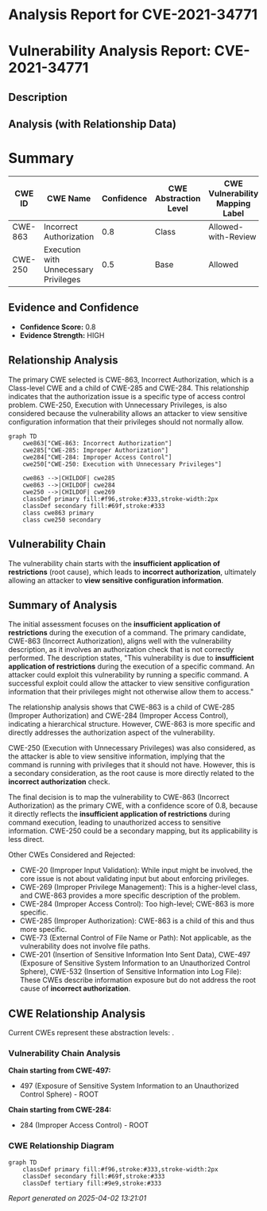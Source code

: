 # Analysis Report for CVE-2021-34771

# Vulnerability Analysis Report: CVE-2021-34771

## Description



## Analysis (with Relationship Data)

# Summary
| CWE ID | CWE Name | Confidence | CWE Abstraction Level | CWE Vulnerability Mapping Label | CWE-Vulnerability Mapping Notes |
|---|---|---|---|---|---|
| CWE-863 | Incorrect Authorization | 0.8 | Class | Allowed-with-Review | Primary CWE |
| CWE-250 | Execution with Unnecessary Privileges | 0.5 | Base | Allowed | Secondary Candidate |

## Evidence and Confidence

*   **Confidence Score:** 0.8
*   **Evidence Strength:** HIGH

## Relationship Analysis
The primary CWE selected is CWE-863, Incorrect Authorization, which is a Class-level CWE and a child of CWE-285 and CWE-284. This relationship indicates that the authorization issue is a specific type of access control problem. CWE-250, Execution with Unnecessary Privileges, is also considered because the vulnerability allows an attacker to view sensitive configuration information that their privileges should not normally allow.

```mermaid
graph TD
    cwe863["CWE-863: Incorrect Authorization"]
    cwe285["CWE-285: Improper Authorization"]
    cwe284["CWE-284: Improper Access Control"]
    cwe250["CWE-250: Execution with Unnecessary Privileges"]
    
    cwe863 -->|CHILDOF| cwe285
    cwe863 -->|CHILDOF| cwe284
    cwe250 -->|CHILDOF| cwe269
    classDef primary fill:#f96,stroke:#333,stroke-width:2px
    classDef secondary fill:#69f,stroke:#333
    class cwe863 primary
    class cwe250 secondary
```

## Vulnerability Chain
The vulnerability chain starts with the **insufficient application of restrictions** (root cause), which leads to **incorrect authorization**, ultimately allowing an attacker to **view sensitive configuration information**.

## Summary of Analysis
The initial assessment focuses on the **insufficient application of restrictions** during the execution of a command. The primary candidate, CWE-863 (Incorrect Authorization), aligns well with the vulnerability description, as it involves an authorization check that is not correctly performed. The description states, "This vulnerability is due to **insufficient application of restrictions** during the execution of a specific command. An attacker could exploit this vulnerability by running a specific command. A successful exploit could allow the attacker to view sensitive configuration information that their privileges might not otherwise allow them to access."

The relationship analysis shows that CWE-863 is a child of CWE-285 (Improper Authorization) and CWE-284 (Improper Access Control), indicating a hierarchical structure. However, CWE-863 is more specific and directly addresses the authorization aspect of the vulnerability.

CWE-250 (Execution with Unnecessary Privileges) was also considered, as the attacker is able to view sensitive information, implying that the command is running with privileges that it should not have. However, this is a secondary consideration, as the root cause is more directly related to the **incorrect authorization** check.

The final decision is to map the vulnerability to CWE-863 (Incorrect Authorization) as the primary CWE, with a confidence score of 0.8, because it directly reflects the **insufficient application of restrictions** during command execution, leading to unauthorized access to sensitive information. CWE-250 could be a secondary mapping, but its applicability is less direct.

Other CWEs Considered and Rejected:

*   CWE-20 (Improper Input Validation): While input might be involved, the core issue is not about validating input but about enforcing privileges.
*   CWE-269 (Improper Privilege Management): This is a higher-level class, and CWE-863 provides a more specific description of the problem.
*   CWE-284 (Improper Access Control): Too high-level; CWE-863 is more specific.
*   CWE-285 (Improper Authorization): CWE-863 is a child of this and thus more specific.
*   CWE-73 (External Control of File Name or Path): Not applicable, as the vulnerability does not involve file paths.
*   CWE-201 (Insertion of Sensitive Information Into Sent Data), CWE-497 (Exposure of Sensitive System Information to an Unauthorized Control Sphere), CWE-532 (Insertion of Sensitive Information into Log File): These CWEs describe information exposure but do not address the root cause of **incorrect authorization**.


## CWE Relationship Analysis

Current CWEs represent these abstraction levels: .


### Vulnerability Chain Analysis

**Chain starting from CWE-497:**
- 497 (Exposure of Sensitive System Information to an Unauthorized Control Sphere) - ROOT


**Chain starting from CWE-284:**
- 284 (Improper Access Control) - ROOT



### CWE Relationship Diagram

```mermaid
graph TD
    classDef primary fill:#f96,stroke:#333,stroke-width:2px
    classDef secondary fill:#69f,stroke:#333
    classDef tertiary fill:#9e9,stroke:#333
```



*Report generated on 2025-04-02 13:21:01*
